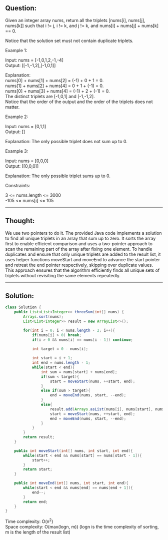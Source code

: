 ## Question:

Given an integer array nums, return all the triplets [nums[i], nums[j], nums[k]] such that i != j, i != k, and j != k, and nums[i] + nums[j] + nums[k] == 0.  

Notice that the solution set must not contain duplicate triplets.  

Example 1:  

Input: nums = [-1,0,1,2,-1,-4]  
Output: [[-1,-1,2],[-1,0,1]]  

Explanation:   
nums[0] + nums[1] + nums[2] = (-1) + 0 + 1 = 0.  
nums[1] + nums[2] + nums[4] = 0 + 1 + (-1) = 0.  
nums[0] + nums[3] + nums[4] = (-1) + 2 + (-1) = 0.  
The distinct triplets are [-1,0,1] and [-1,-1,2].  
Notice that the order of the output and the order of the triplets does not matter.  

Example 2:  

Input: nums = [0,1,1]  
Output: []  

Explanation: The only possible triplet does not sum up to 0.  

Example 3:  

Input: nums = [0,0,0]  
Output: [[0,0,0]]  

Explanation: The only possible triplet sums up to 0.  

Constraints:  

3 <= nums.length <= 3000  
-105 <= nums[i] <= 105  

---
## Thought:
We use two pointers to do it. The provided Java code implements a solution to find all unique triplets in an array that sum up to zero. It sorts the array first to enable efficient comparison and uses a two-pointer approach to scan the remaining part of the array after fixing one element. To handle duplicates and ensure that only unique triplets are added to the result list, it uses helper functions moveStart and moveEnd to advance the start pointer and retreat the end pointer respectively, skipping over duplicate values. This approach ensures that the algorithm efficiently finds all unique sets of triplets without revisiting the same elements repeatedly.

---
## Solution:
```Java
class Solution {
    public List<List<Integer>> threeSum(int[] nums) {
        Arrays.sort(nums);
        List<List<Integer>> result = new ArrayList<>();

        for(int i = 0; i < nums.length - 2; i++){
            if(nums[i] > 0) break;
            if(i > 0 && nums[i] == nums[i - 1]) continue;

            int target = 0 - nums[i];
            
            int start = i + 1;
            int end = nums.length - 1;
            while(start < end){
                int sum = nums[start] + nums[end];
                if(sum < target){
                    start = moveStart(nums, ++start, end);         
                }
                else if(sum > target){
                    end = moveEnd(nums, start, --end); 
                }
                else{
                    result.add(Arrays.asList(nums[i], nums[start], nums[end]));
                    start = moveStart(nums, ++start, end);
                    end = moveEnd(nums, start, --end);
                }               
            }
        }
        return result;
    }

    public int moveStart(int[] nums, int start, int end){
        while(start < end && nums[start] == nums[start - 1]){
            start++;
        }
        return start;
    }

    public int moveEnd(int[] nums, int start, int end){
        while(start < end && nums[end] == nums[end + 1]){
            end--;
        } 
        return end;
    }
}
```
Time complexity: O(n<sup>2</sup>)  
Space complexity: O(max(logn, m)) (logn is the time complexity of sorting, m is the length of the result list)
